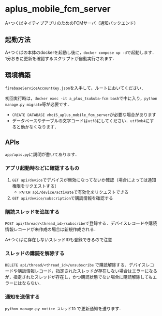# aplus_mobile_fcm_server

A+つくばネイティブアプリのためのFCMサーバ（通知バックエンド）

## 起動方法
A+つくばの本体のdockerを起動し後に，`docker compose up -d`で起動します．
1分おきに更新を確認するスクリプトが自動実行されます．

## 環境構築
`firebaseServiceAccountKey.json`を入手して，ルートにおいてください．

初回実行時は，`docker exec -it a_plus_tsukuba-fcm bash`で中に入り，`python manage.py migrate`等が必要です．

 - `CREATE DATABASE vhoi5_aplus_mobile_fcm_server`が必要な場合があります
 - データベースやテーブルの文字コードは`utf8`にしてください．`utf8mb4`にすると動かなくなります．

## APIs
`app/apis.py`に説明が書いてあります．
### アプリ起動時などに確認するもの

1. `GET api/device`でデバイスが無効になってないか確認（場合によっては通知権限をリクエストする）
    - `PATCH api/device/activate`で有効化をリクエストできる
2. `GET api/device/subscription`で購読情報を確認する

### 購読スレッドを追加する

`POST api/thread/<thread_id>/subscribe`で登録する．デバイスレコードや購読情報レコードが未作成の場合は新規作成される．

A+つくばに存在しないスレッドIDも登録できるので注意

### スレッドの購読を解除する

`DELETE api/thread/<thread_id>/unsubscribe` で購読解除する．デバイスレコードや購読情報レコード，指定されたスレッドが存在しない場合はエラーになるが，指定されたスレッドが存在し，かつ購読状態でない場合に購読解除してもエラーにはならない．

### 通知を送信する
```python manage.py notice スレッドID```
で更新通知を送ります．
